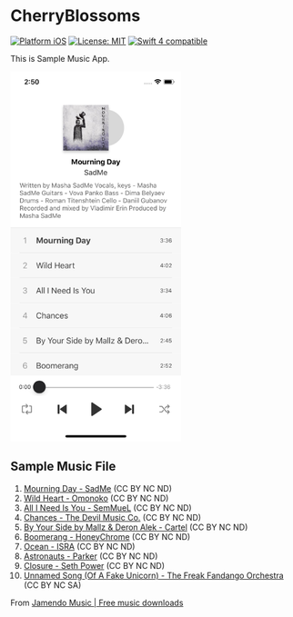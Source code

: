 # CherryBlossoms

[![Platform iOS](https://img.shields.io/badge/platform-iOS-blue.svg?style=flat)]()
[![License: MIT](http://img.shields.io/badge/license-MIT-blue.svg?style=flat)](https://raw.githubusercontent.com/JosephNK/SwiftyIamport/master/LICENSE)
[![Swift 4 compatible](https://img.shields.io/badge/swift4.2-compatible-4BC51D.svg?style=flat)](https://developer.apple.com/swift)

This is Sample Music App.

<img src="https://github.com/JosephNK/CherryBlossoms/blob/master/Screenshot/Simulator%20Screen%20Shot%20-%20iPhone%20X%20-%202019-02-06%20at%2002.50.17.png" width="300" alt="Screenshot">


## Sample Music File 

1. [Mourning Day - SadMe](https://www.jamendo.com/track/1615623/mourning-day) (CC BY NC ND)
2. [Wild Heart - Omonoko](https://www.jamendo.com/track/1609779/wild-heart) (CC BY NC ND)
3. [All I Need Is You - SemMueL](https://www.jamendo.com/track/1592741/all-i-need-is-you) (CC BY NC ND)
4. [Chances - The Devil Music Co.](https://www.jamendo.com/track/1586071/chances) (CC BY NC ND)
5. [By Your Side by Mallz & Deron Alek - Cartel](https://www.jamendo.com/track/1593685/by-your-side-by-mallz-and-deron-alek) (CC BY NC ND)
6. [Boomerang - HoneyChrome](https://www.jamendo.com/track/1587578/boomerang) (CC BY NC ND)
7. [Ocean - ISRA](https://www.jamendo.com/track/1596688/ocean) (CC BY NC ND)
8. [Astronauts - Parker](https://www.jamendo.com/track/1585525/astronauts) (CC BY NC ND)
9. [Closure - Seth Power](https://www.jamendo.com/track/1585797/closure) (CC BY NC ND)
10. [Unnamed Song (Of A Fake Unicorn) - The Freak Fandango Orchestra](https://www.jamendo.com/track/1585553/unnamed-song-of-a-fake-unicorn) (CC BY NC SA)

From [Jamendo Music | Free music downloads](https://www.jamendo.com/start)

